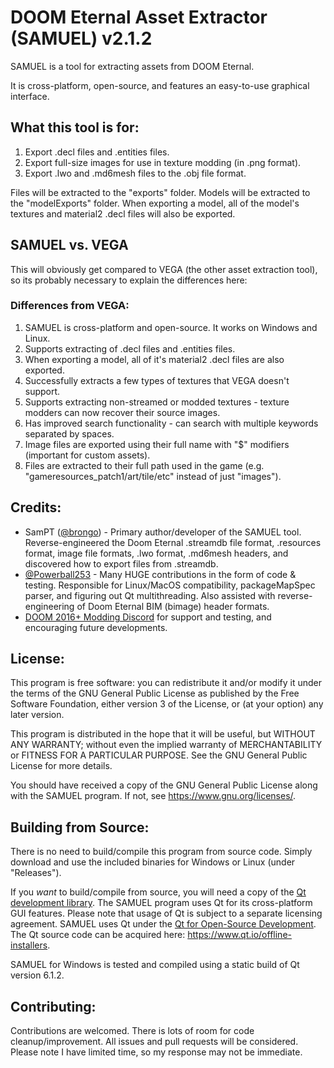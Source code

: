 # DOOM Eternal Asset Extractor (SAMUEL) v2.1.2

SAMUEL is a tool for extracting assets from DOOM Eternal. 

It is cross-platform, open-source, and features an easy-to-use graphical interface.

## What this tool is for:

1. Export .decl files and .entities files.
2. Export full-size images for use in texture modding (in .png format).
3. Export .lwo and .md6mesh files to the .obj file format.

Files will be extracted to the "exports" folder. Models will be extracted to the "modelExports" folder. When exporting a model, all of the model's textures and material2 .decl files will also be exported.

## SAMUEL vs. VEGA

This will obviously get compared to VEGA (the other asset extraction tool), so its probably necessary to explain the differences here:

### Differences from VEGA:

1. SAMUEL is cross-platform and open-source. It works on Windows and Linux.
2. Supports extracting of .decl files and .entities files.
3. When exporting a model, all of it's material2 .decl files are also exported.
4. Successfully extracts a few types of textures that VEGA doesn't support.
5. Supports extracting non-streamed or modded textures - texture modders can now recover their source images.
6. Has improved search functionality - can search with multiple keywords separated by spaces.
7. Image files are exported using their full name with "$" modifiers (important for custom assets).
8. Files are extracted to their full path used in the game (e.g. "gameresources_patch1/art/tile/etc" instead of just "images").

## Credits:

* SamPT ([@brongo](https://github.com/brongo)) - Primary author/developer of the SAMUEL tool. Reverse-engineered the Doom Eternal .streamdb file format, .resources format, image file formats, .lwo format, .md6mesh headers, and discovered how to export files from .streamdb.
* [@Powerball253](https://github.com/PowerBall253) - Many HUGE contributions in the form of code & testing. Responsible for Linux/MacOS compatibility, packageMapSpec parser, and figuring out Qt multithreading. Also assisted with reverse-engineering of Doom Eternal BIM (bimage) header formats.
* [DOOM 2016+ Modding Discord](https://discord.gg/ymRvQaU) for support and testing, and encouraging future developments.


## License:

This program is free software: you can redistribute it and/or modify it under the terms of the GNU General Public License as published by the Free Software Foundation, either version 3 of the License, or (at your option) any later version.

This program is distributed in the hope that it will be useful, but WITHOUT ANY WARRANTY; without even the implied warranty of MERCHANTABILITY or FITNESS FOR A PARTICULAR PURPOSE. See the GNU General Public License for more details.

You should have received a copy of the GNU General Public License along with the SAMUEL program.  If not, see <https://www.gnu.org/licenses/>.


## Building from Source:

There is no need to build/compile this program from source code. Simply download and use the included binaries for Windows or Linux (under "Releases").

If you *want* to build/compile from source, you will need a copy of the [Qt development library](https://www.qt.io/). The SAMUEL program uses Qt for its cross-platform GUI features. Please note that usage of Qt is subject to a separate licensing agreement. SAMUEL uses Qt under the [Qt for Open-Source Development](https://www.qt.io/download-open-source). The Qt source code can be acquired here: https://www.qt.io/offline-installers.

SAMUEL for Windows is tested and compiled using a static build of Qt version 6.1.2.

## Contributing:

Contributions are welcomed. There is lots of room for code cleanup/improvement. All issues and pull requests will be considered. Please note I have limited time, so my response may not be immediate.
